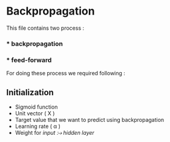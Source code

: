# Backpropagation
This file contains two process :
### * backpropagation  
### * feed-forward

For doing these process we required following :
## Initialization

* Sigmoid function
* Unit vector ( X )
* Target value that we want to predict using backpropagation
* Learning rate ( &alpha; )
* Weight for *input &RuleDelayed; hidden layer*

